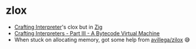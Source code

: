 # zlox
* [Crafting Interpreter](https://craftinginterpreters.com/a-bytecode-virtual-machine.html)'s clox but in [Zig](https://ziglang.org/)
* [Crafting Interpreters - Part III - A Bytecode Virtual Machine](https://craftinginterpreters.com/a-bytecode-virtual-machine.html)
* When stuck on allocating memory, got some help from [avillega/zilox](https://github.com/avillega/zilox) 😅

